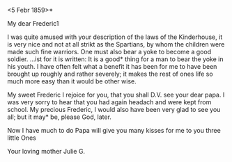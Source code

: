  <5 Febr 1859>*

My dear Frederic1

I was quite amused with your description of the laws of the Kinderhouse, it is very nice and not at all strikt as the Spartians, by whom the children were made such fine warriors. One must also bear a yoke to become a good soldier. ...ist for it is written: It is a good* thing for a man to bear the yoke in his youth. I have often felt what a benefit it has been for me to have been brought up roughly and rather severely; it makes the rest of ones life so much more easy than it would be other wise.

My sweet Frederic I rejoice for you, that you shall D.V. see your dear papa. I was very sorry to hear that you had again headach and were kept from school. My precious Frederic, I would also have been very glad to see you all; but it may* be, please God, later.

Now I have much to do Papa will give you many kisses for me to you three little Ones

 Your loving mother Julie G.
